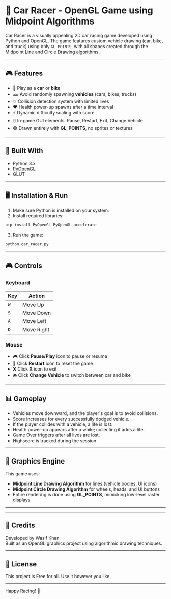 
# 🚗 Car Racer - OpenGL Game using Midpoint Algorithms

Car Racer is a visually appealing 2D car racing game developed using Python and OpenGL. The game features custom vehicle drawing (car, bike, and truck) using only `GL_POINTS`, with all shapes created through the Midpoint Line and Circle Drawing algorithms.

---

## 🎮 Features

- 🚗 Play as a **car** or **bike**
- 🛻 Avoid randomly spawning **vehicles** (cars, bikes, trucks)
- 💥 Collision detection system with limited lives
- ❤️ Health power-up spawns after a time interval
- ⚡ Dynamic difficulty scaling with score
- 🖱️ In-game GUI elements: Pause, Restart, Exit, Change Vehicle
- 🟢 Drawn entirely with **GL_POINTS**, no sprites or textures

---

## 🧱 Built With

- Python 3.x
- [PyOpenGL](http://pyopengl.sourceforge.net/)
- GLUT

---

## 🖥️ Installation & Run

1. Make sure Python is installed on your system.
2. Install required libraries:

```bash
pip install PyOpenGL PyOpenGL_accelerate
```

3. Run the game:

```bash
python car_racer.py
```

---

## 🎮 Controls

### Keyboard

| Key | Action          |
|-----|------------------|
| `W` | Move Up         |
| `S` | Move Down       |
| `A` | Move Left       |
| `D` | Move Right      |

### Mouse

- 🎮 Click **Pause/Play** icon to pause or resume
- 🔁 Click **Restart** icon to reset the game
- ❌ Click **X** icon to exit
- 🚘 Click **Change Vehicle** to switch between car and bike

---

## 📊 Gameplay

- Vehicles move downward, and the player's goal is to avoid collisions.
- Score increases for every successfully dodged vehicle.
- If the player collides with a vehicle, a life is lost.
- Health power-up appears after a while; collecting it adds a life.
- Game Over triggers after all lives are lost.
- Highscore is tracked during the session.

---

## 🧮 Graphics Engine

This game uses:
- **Midpoint Line Drawing Algorithm** for lines (vehicle bodies, UI icons)
- **Midpoint Circle Drawing Algorithm** for wheels, heads, and UI buttons
- Entire rendering is done using **GL_POINTS**, mimicking low-level raster displays

---


---

## 🧠 Credits

Developed by Wasif Khan  
Built as an OpenGL graphics project using algorithmic drawing techniques.

---

## 📄 License

This project is Free for all. Use it however you like.

---

Happy Racing! 🏁
